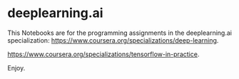 # deeplearning.ai
This Notebooks are for the programming assignments in the deeplearning.ai specialization: 
https://www.coursera.org/specializations/deep-learning.

https://www.coursera.org/specializations/tensorflow-in-practice.

Enjoy.
